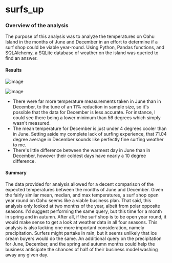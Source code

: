 # surfs_up

### Overview of the analysis
The purpose of this analysis was to analyze the temperatures on Oahu Island in the months of June and December in an effort to determine if a surf shop could be viable year-round. Using Python, Pandas functions, and SQLAlchemy, a SQLite database of weather on the island was queried to find an answer.

#### Results
![image](https://user-images.githubusercontent.com/107162310/184002261-4e1dc0fb-f68a-41b9-98b6-a53947d35c2d.png)

![image](https://user-images.githubusercontent.com/107162310/184002336-9a292433-7313-44e5-9c32-f924a05b0c34.png)

* There were far more temperature measurements taken in June than in December, to the tune of an 11% reduction in sample size, so it's possible that the data for December is less accurate. For instance, I could see there being a lower minimum than 56 degrees which simply wasn't measured.
* The mean temperature for December is just under 4 degrees cooler than in June. Setting aside my complete lack of surfing experience, that 71.04 degree average in December sounds like perfectly fine surfing weather to me.
* There's little difference between the warmest day in June than in December, however their coldest days have nearly a 10 degree difference.

#### Summary
The data provided for analysis allowed for a decent comparison of the expected temperatures between the months of June and December. Given the fairly similar mean, median, and max temperatures, a surf shop open year round on Oahu seems like a viable business plan. That said, this analysis only looked at two months of the year, albeit from polar opposite seasons. I'd suggest performing the same query, but this time for a month in spring and in autumn. After all, if the surf shop is to be open year round, it would make sense to get a look at weather data in all four seasons. This analysis is also lacking one more important consideration, namely precipitation. Surfers might partake in rain, but it seems unlikely that ice cream buyers would do the same. An additional query on the precipitation for June, December, and the spring and autumn months could help the business anticipate the chances of half of their business model washing away any given day.
